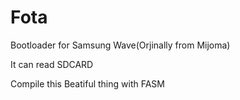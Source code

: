 Fota
====

Bootloader for Samsung Wave(Orjinally from Mijoma)

It can read SDCARD 

Compile this Beatiful thing with FASM